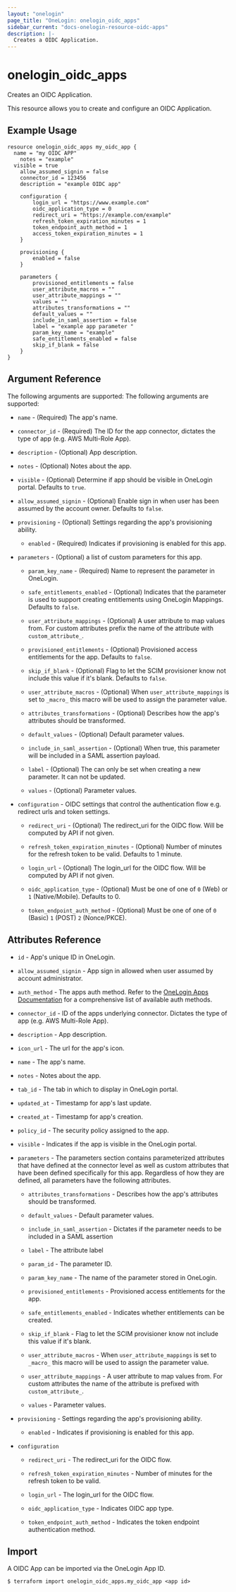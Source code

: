 ```yaml
---
layout: "onelogin"
page_title: "OneLogin: onelogin_oidc_apps"
sidebar_current: "docs-onelogin-resource-oidc-apps"
description: |-
  Creates a OIDC Application.
---
```


# onelogin_oidc_apps

Creates an OIDC Application.

This resource allows you to create and configure an OIDC Application.

## Example Usage

```hcl
resource onelogin_oidc_apps my_oidc_app {
  name = "my OIDC APP"
	notes = "example"
  visible = true
	allow_assumed_signin = false
	connector_id = 123456
	description = "example OIDC app"

	configuration {
		login_url = "https://www.example.com"
		oidc_application_type = 0
		redirect_uri = "https://example.com/example"
		refresh_token_expiration_minutes = 1
		token_endpoint_auth_method = 1
		access_token_expiration_minutes = 1
	}

	provisioning {
		enabled = false
	}

	parameters {
		provisioned_entitlements = false
		user_attribute_macros = ""
		user_attribute_mappings = ""
		values = ""
		attributes_transformations = ""
		default_values = ""
		include_in_saml_assertion = false
		label = "example app parameter "
		param_key_name = "example"
		safe_entitlements_enabled = false
		skip_if_blank = false
	}
}
```

## Argument Reference

The following arguments are supported:
The following arguments are supported:
* `name` - (Required) The app's name.

* `connector_id` - (Required) The ID for the app connector, dictates the type of app (e.g. AWS Multi-Role App).

* `description` - (Optional) App description.

* `notes` - (Optional) Notes about the app.

* `visible` - (Optional) Determine if app should be visible in OneLogin portal. Defaults to `true`.

* `allow_assumed_signin` - (Optional) Enable sign in when user has been assumed by the account owner. Defaults to `false`.

* `provisioning` - (Optional) Settings regarding the app's provisioning ability.
  * `enabled` - (Required) Indicates if provisioning is enabled for this app.


* `parameters` - (Optional) a list of custom parameters for this app.
  * `param_key_name` - (Required) Name to represent the parameter in OneLogin.

  * `safe_entitlements_enabled` - (Optional) Indicates that the parameter is used to support creating entitlements using OneLogin Mappings. Defaults to `false`.

  * `user_attribute_mappings` - (Optional) A user attribute to map values from. For custom attributes prefix the name of the attribute with `custom_attribute_`.

  * `provisioned_entitlements` -  (Optional) Provisioned access entitlements for the app. Defaults to `false`.

  * `skip_if_blank` - (Optional)  Flag to let the SCIM provisioner know not include this value if it's blank. Defaults to `false`.

  * `user_attribute_macros` - (Optional) When `user_attribute_mappings` is set to `_macro_` this macro will be used to assign the parameter value.

  * `attributes_transformations` - (Optional) Describes how the app's attributes should be transformed.

  * `default_values` - (Optional) Default parameter values.

  * `include_in_saml_assertion` - (Optional) When true, this parameter will be included in a SAML assertion payload.

  * `label` - (Optional) The can only be set when creating a new parameter. It can not be updated.

  * `values` - (Optional) Parameter values.


* `configuration` - OIDC settings that control the authentication flow e.g. redirect urls and token settings.
  * `redirect_uri` - (Optional) The redirect_uri for the OIDC flow. Will be computed by API if not given.

  * `refresh_token_expiration_minutes` - (Optional) Number of minutes for the refresh token to be valid. Defaults to 1 minute.

  * `login_url` - (Optional) The login_url for the OIDC flow. Will be computed by API if not given.

  * `oidc_application_type` - (Optional) Must be one of one of `0` (Web) or `1` (Native/Mobile). Defaults to 0.

  * `token_endpoint_auth_method` - (Optional) Must be one of one of `0` (Basic) `1` (POST) `2` (Nonce/PKCE).

## Attributes Reference
* `id` - App's unique ID in OneLogin.

* `allow_assumed_signin` - App sign in allowed when user assumed by account administrator.

* `auth_method` - The apps auth method. Refer to the [OneLogin Apps Documentation](https://developers.onelogin.com/api-docs/2/apps/app-resource) for a comprehensive list of available auth methods.

* `connector_id` - ID of the apps underlying connector. Dictates the type of app (e.g. AWS Multi-Role App).

* `description` - App description.

* `icon_url` - The url for the app's icon.

* `name` - The app's name.

* `notes` - Notes about the app.

* `tab_id` - The tab in which to display in OneLogin portal.

* `updated_at` - Timestamp for app's last update.

* `created_at` - Timestamp for app's creation.

* `policy_id` - The security policy assigned to the app.

* `visible` - Indicates if the app is visible in the OneLogin portal.

* `parameters` - The parameters section contains parameterized attributes that have defined at the connector level as well as custom attributes that have been defined specifically for this app. Regardless of how they are defined, all parameters have the following attributes.
    * `attributes_transformations` - Describes how the app's attributes should be transformed.

    * `default_values` - Default parameter values.

    * `include_in_saml_assertion` - Dictates if the parameter needs to be included in a SAML assertion

    * `label` - The attribute label

    * `param_id` - The parameter ID.

    * `param_key_name` - The name of the parameter stored in OneLogin.

    * `provisioned_entitlements` -  Provisioned access entitlements for the app.

    * `safe_entitlements_enabled` -  Indicates whether entitlements can be created.

    * `skip_if_blank` - Flag to let the SCIM provisioner know not include this value if it's blank.

    * `user_attribute_macros` - When `user_attribute_mappings` is set to `_macro_` this macro will be used to assign the parameter value.

    * `user_attribute_mappings` - A user attribute to map values from. For custom attributes the name of the attribute is prefixed with `custom_attribute_`.

    * `values` - Parameter values.

* `provisioning` -  Settings regarding the app's provisioning ability.
    * `enabled` - Indicates if provisioning is enabled for this app.


* `configuration`
  * `redirect_uri` - The redirect_uri for the OIDC flow.

  * `refresh_token_expiration_minutes` - Number of minutes for the refresh token to be valid.

  * `login_url` - The login_url for the OIDC flow.

  * `oidc_application_type` - Indicates OIDC app type.

  * `token_endpoint_auth_method` - Indicates the token endpoint authentication method.

## Import

A OIDC App can be imported via the OneLogin App ID.

```
$ terraform import onelogin_oidc_apps.my_oidc_app <app id>
```
